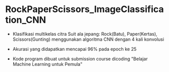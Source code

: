 # RockPaperScissors_ImageClassification_CNN

* Klasifikasi multikelas citra Suit ala jepang: Rock(Batu), Paper(Kertas), Scissors(Gunting) menggunakan algoritma CNN dengan 4 kali konvolusi

* Akurasi yang didapatkan mencapai 96% pada epoch ke 25

* Kode program dibuat untuk submission course dicoding "Belajar Machine Learning untuk Pemula" 
